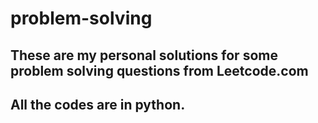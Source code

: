 # problem-solving
## These are my personal solutions for some problem solving questions from Leetcode.com
## All the codes are in python.
